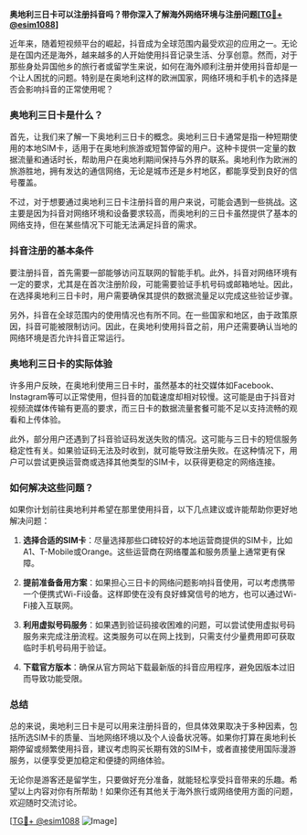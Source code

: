 **奥地利三日卡可以注册抖音吗？带你深入了解海外网络环境与注册问题[[TG💪+ @esim1088](https://t.me/s/esim1088)]**

近年来，随着短视频平台的崛起，抖音成为全球范围内最受欢迎的应用之一。无论是在国内还是海外，越来越多的人开始使用抖音记录生活、分享创意。然而，对于那些身处异国他乡的旅行者或留学生来说，如何在海外顺利注册并使用抖音却是一个让人困扰的问题。特别是在奥地利这样的欧洲国家，网络环境和手机卡的选择是否会影响抖音的正常使用呢？

### 奥地利三日卡是什么？

首先，让我们来了解一下奥地利三日卡的概念。奥地利三日卡通常是指一种短期使用的本地SIM卡，适用于在奥地利旅游或短暂停留的用户。这种卡提供一定量的数据流量和通话时长，帮助用户在奥地利期间保持与外界的联系。奥地利作为欧洲的旅游胜地，拥有发达的通信网络，无论是城市还是乡村地区，都能享受到良好的信号覆盖。

不过，对于想要通过奥地利三日卡注册抖音的用户来说，可能会遇到一些挑战。这主要是因为抖音对网络环境和设备要求较高，而奥地利的三日卡虽然提供了基本的网络支持，但在某些情况下可能无法满足抖音的需求。

### 抖音注册的基本条件

要注册抖音，首先需要一部能够访问互联网的智能手机。此外，抖音对网络环境有一定的要求，尤其是在首次注册阶段，可能需要验证手机号码或邮箱地址。因此，在选择奥地利三日卡时，用户需要确保其提供的数据流量足以完成这些验证步骤。

另外，抖音在全球范围内的使用情况也有所不同。在一些国家和地区，由于政策原因，抖音可能被限制访问。因此，在奥地利使用抖音之前，用户还需要确认当地的网络环境是否允许抖音正常运行。

### 奥地利三日卡的实际体验

许多用户反映，在奥地利使用三日卡时，虽然基本的社交媒体如Facebook、Instagram等可以正常使用，但抖音的加载速度却相对较慢。这可能是由于抖音对视频流媒体传输有更高的要求，而三日卡的数据流量套餐可能不足以支持流畅的观看和上传体验。

此外，部分用户还遇到了抖音验证码发送失败的情况。这可能与三日卡的短信服务稳定性有关。如果验证码无法及时收到，就可能导致注册失败。在这种情况下，用户可以尝试更换运营商或选择其他类型的SIM卡，以获得更稳定的网络连接。

### 如何解决这些问题？

如果你计划前往奥地利并希望在那里使用抖音，以下几点建议或许能帮助你更好地解决问题：

1. **选择合适的SIM卡**：尽量选择那些口碑较好的本地运营商提供的SIM卡，比如A1、T-Mobile或Orange。这些运营商在网络覆盖和服务质量上通常更有保障。

2. **提前准备备用方案**：如果担心三日卡的网络问题影响抖音使用，可以考虑携带一个便携式Wi-Fi设备。这样即使在没有良好蜂窝信号的地方，也可以通过Wi-Fi接入互联网。

3. **利用虚拟号码服务**：如果遇到验证码接收困难的问题，可以尝试使用虚拟号码服务来完成注册流程。这类服务可以在网上找到，只需支付少量费用即可获取临时手机号码用于验证。

4. **下载官方版本**：确保从官方网站下载最新版的抖音应用程序，避免因版本过旧而导致功能受限。

### 总结

总的来说，奥地利三日卡是可以用来注册抖音的，但具体效果取决于多种因素，包括所选SIM卡的质量、当地网络环境以及个人设备状况等。如果你打算在奥地利长期停留或频繁使用抖音，建议考虑购买长期有效的SIM卡，或者直接使用国际漫游服务，以便享受更加稳定和便捷的网络体验。

无论你是游客还是留学生，只要做好充分准备，就能轻松享受抖音带来的乐趣。希望以上内容对你有所帮助！如果你还有其他关于海外旅行或网络使用方面的问题，欢迎随时交流讨论。

[[TG💪+ @esim1088](https://t.me/s/esim1088) ![Image](https://i.postimg.cc/4NQfJmqS/Snipaste-2025-05-13-00-14-12.png)]